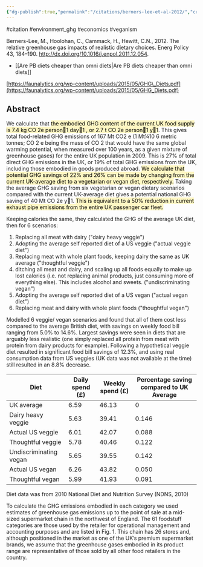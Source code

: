 ```yaml
---
{"dg-publish":true,"permalink":"/citations/berners-lee-et-al-2012/","created":"2025-10-23T17:42:44.960+01:00","updated":"2025-10-23T18:06:08.805+01:00"}
---
```


#citation #environment_ghg  #economics #veganism 

Berners-Lee, M., Hoolohan, C., Cammack, H., Hewitt, C.N., 2012. The relative greenhouse gas impacts of realistic dietary choices. Energ Policy 43, 184–190. http://dx.doi.org/10.1016/j.enpol.2011.12.054.

- [[Are PB diets cheaper than omni diets\|Are PB diets cheaper than omni diets]]

[https://faunalytics.org/wp-content/uploads/2015/05/GHG\_Diets.pdf](https://faunalytics.org/wp-content/uploads/2015/05/GHG_Diets.pdf)

## Abstract
We calculate that <mark style="background: #FFF3A3A6;">the embodied GHG content of the current UK food supply is 7.4 kg CO 2e person1 day1 , or 2.7 t CO 2e person1 y1</mark>. This gives total food-related GHG emissions of 167 Mt CO2 e (1 Mt¼10 6 metric tonnes; CO 2 e being the mass of CO 2 that would have the same global warming potential, when measured over 100 years, as a given mixture of greenhouse gases) for the entire UK population in 2009. This is 27% of total direct GHG emissions in the UK, or 19% of total GHG emissions from the UK, including those embodied in goods produced abroad. <mark style="background: #FFF3A3A6;">We calculate that potential GHG savings of 22% and 26% can be made by changing from the current UK-average diet to a vegetarian or vegan diet, respectively.</mark> Taking the average GHG saving from six vegetarian or vegan dietary scenarios compared with the current UK-average diet gives a potential national GHG saving of 40 Mt CO 2e y1. <mark style="background: #FFF3A3A6;">This is equivalent to a 50% reduction in current exhaust pipe emissions from the entire UK passenger car fleet.</mark> 

Keeping calories the same, they calculated the GHG of the average UK diet, then for 6 scenarios:
1. Replacing all meat with dairy ("dairy heavy veggie")
2. Adopting the average self reported diet of a US veggie ("actual veggie diet")
3. Replacing meat with whole plant foods, keeping dairy the same as UK average ("thoughtful veggie")
4. ditching all meat and dairy, and scaling up all foods equally to make up lost calories (i.e. not replacing animal products, just consuming more of everything else). This includes alcohol and sweets. ("undiscriminating vegan")
5. Adopting the average self reported diet of a US vegan ("actual vegan diet")
6. Replacing meat and dairy with whole plant foods ("thoughtful vegan")

Modelled 6 veggie/ vegan scenarios and found that all of them cost less compared to the average British diet, with savings on weekly food bill ranging from 5.0% to 14.6%. Largest savings were seen in diets that are arguably less realistic (one simply replaced all protein from meat with protein from dairy products for example). Following a hypothetical veggie diet resulted in significant food bill savings of 12.3%, and using real consumption data from US veggies (UK data was not available at the time) still resulted in an 8.8% decrease.

| Diet                   | Daily spend (£) | Weekly spend (£) | Percentage saving compared to UK Average |
|------------------------|-----------------|------------------|------------------------------------------|
| UK average             | 6.59            | 46.13            | 0                                        |
| Dairy heavy veggie     | 5.63            | 39.41            | 0.146                                    |
| Actual US veggie       | 6.01            | 42.07            | 0.088                                    |
| Thoughtful veggie      | 5.78            | 40.46            | 0.122                                    |
| Undiscriminating vegan | 5.65            | 39.55            | 0.142                                    |
| Actual US vegan        | 6.26            | 43.82            | 0.050                                    |
| Thoughtful vegan       | 5.99            | 41.93            | 0.091                                    |

Diet data was from 2010 National Diet and Nutrition Survey (NDNS, 2010)

To calculate the GHG emissions embodied in each category we used estimates of greenhouse gas emissions up to the point of sale at a mid-sized supermarket chain in the northwest of England. The 61 foodstuff categories are those used by the retailer for operational management and accounting
purposes and are listed in Fig. 1. This chain has 26 stores and, although positioned in the market as one of the UK’s premium supermarket brands, we assume that the greenhouse gases embodied in its product range are representative of those sold by all other food retailers in the country.